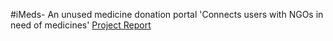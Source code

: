 #iMeds- An unused medicine donation portal 
'Connects users with NGOs in need of medicines'
[Project Report](https://github.com/riyahemani/mini-project/files/11859261/Riya.Hemani_A3_16010121065_MP.Expt-6.pdf)
